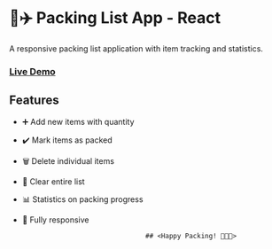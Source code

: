 # 🧳✈️ Packing List App - React

A responsive packing list application with item tracking and statistics.

### [Live Demo](https://react-packing-list-youusefhikal93.netlify.app/)

## Features

- ➕ Add new items with quantity
- ✔️ Mark items as packed
- 🗑️ Delete individual items
- 🧹 Clear entire list
- 📊 Statistics on packing progress
- 📱 Fully responsive

                                     ## <Happy Packing! 🧹🧦👕>

